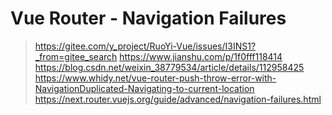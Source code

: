 # Vue Router - Navigation Failures



> https://gitee.com/y_project/RuoYi-Vue/issues/I3INS1?_from=gitee_search
> https://www.jianshu.com/p/1f0fff118414
> https://blog.csdn.net/weixin_38779534/article/details/112958425
> https://www.whidy.net/vue-router-push-throw-error-with-NavigationDuplicated-Navigating-to-current-location
> https://next.router.vuejs.org/guide/advanced/navigation-failures.html

